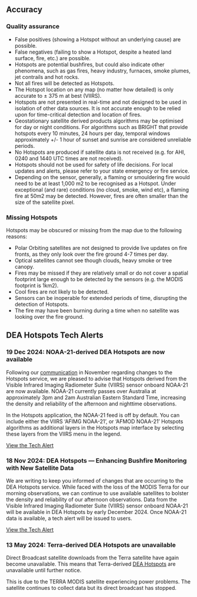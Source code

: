 ## Accuracy

### Quality assurance

* False positives (showing a Hotspot without an underlying cause) are possible. 
* False negatives (failing to show a Hotspot, despite a heated land surface, fire, etc.) are possible.  
* Hotspots are potential bushfires, but could also indicate other phenomena, such as gas fires, heavy industry, furnaces, smoke plumes, jet contrails and hot rocks.
* Not all fires will be detected as Hotspots.
* The Hotspot location on any map (no matter how detailed) is only accurate to ± 375 m at best (VIIRS).
* Hotspots are not presented in real-time and not designed to be used in isolation of other data sources. It is not accurate enough to be relied upon for time-critical detection and location of fires.
* Geostationary satellite derived products algorithms may be optimised for day or night conditions.  For algorithms such as BRIGHT that provide hotspots every 10 minutes, 24 hours per day, temporal windows approximately +/- 1 hour of sunset and sunrise are considered unreliable periods.
* No Hotspots are produced if satellite data is not received (e.g. for AHI, 0240 and 1440 UTC times are not received).
* Hotspots should not be used for safety of life decisions. For local updates and alerts, please refer to your state emergency or fire service.
* Depending on the sensor, generally, a flaming or smouldering fire would need to be at least 1,000 m2 to be recognised as a Hotspot. Under exceptional (and rare) conditions (no cloud, smoke, wind etc), a flaming fire at 50m2 may be detected. However, fires are often smaller than the size of the satellite pixel.

### Missing Hotspots

Hotspots may be obscured or missing from the map due to the following reasons:

* Polar Orbiting satellites are not designed to provide live updates on fire fronts, as they only look over the fire ground 4-7 times per day.
* Optical satellites cannot see though clouds, heavy smoke or tree canopy.  
* Fires may be missed if they are relatively small or do not cover a spatial footprint large enough to be detected by the sensors (e.g. the MODIS footprint is 1km2).  
* Cool fires are not likely to be detected.  
* Sensors can be inoperable for extended periods of time, disrupting the detection of Hotspots.  
* The fire may have been burning during a time when no satellite was looking over the fire ground.  

## DEA Hotspots Tech Alerts

### 19 Dec 2024: NOAA-21-derived DEA Hotspots are now available  

Following our [communication](https://communication.ga.gov.au/link/id/zzzz675f7ce74a008871Pzzzz6567c8b713b5b826/page.html) in November regarding changes to the Hotspots service, we are pleased to advise that Hotspots derived from the Visible Infrared Imaging Radiometer Suite (VIIRS) sensor onboard NOAA-21 are now available. NOAA-21 currently passes over Australia at approximately 3pm and 2am Australian Eastern Standard Time, increasing the density and reliability of the afternoon and nighttime observations.

In the Hotspots application, the NOAA-21 feed is off by default. You can include either the VIIRS ‘AFIMG NOAA-21’, or ‘AFMOD NOAA-21’ Hotspots algorithms as additional layers in the Hotspots map interface by selecting these layers from the VIIRS menu in the legend.  

[View the Tech Alert](https://communication.ga.gov.au/DEAHotspots-19Dec24)

### 18 Nov 2024: DEA Hotspots &mdash; Enhancing Bushfire Monitoring with New Satellite Data

We are writing to keep you informed of changes that are occurring to the DEA Hotspots service. While faced with the loss of the MODIS Terra for our morning observations, we can continue to use available satellites to bolster the density and reliability of our afternoon observations. Data from the Visible Infrared Imaging Radiometer Suite (VIIRS) sensor onboard NOAA-21 will be available in DEA Hotspots by early December 2024. Once NOAA-21 data is available, a tech alert will be issued to users.

[View the Tech Alert](https://communication.ga.gov.au/DEA-Hotspots-18Nov)

### 13 May 2024: Terra-derived DEA Hotspots are unavailable

Direct Broadcast satellite downloads from the Terra satellite have again become unavailable. This means that Terra-derived [DEA Hotspots](https://hotspots.dea.ga.gov.au/) are unavailable until further notice.

This is due to the TERRA MODIS satellite experiencing power problems. The satellite continues to collect data but its direct broadcast has stopped.
